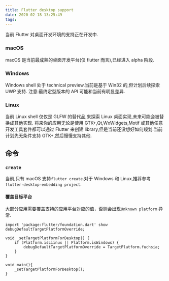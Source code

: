 ```yaml
---
title: Flutter desktop support
date: 2020-02-18 13:25:49
tags:
---
```


当前 Flutter 对桌面开发环境的支持正在开发中.
<!-- more -->
### macOS

macOS 是当前最成熟的桌面开发平台(仅 flutter 而言),已经进入 alpha 阶段.

### Windows

Windows shell 处于 technical preview.当前是基于 Win32 的,但计划后续探索 UWP 支持.
注意:最终定型版本的 API 可能和当前有明显差异.

### Linux

当前 Linux shell 仅仅是 GLFW 的替代品,来探索 Linux 桌面实现,未来可能会被替换成其他实现.
将来你的应用无论是使用 GTK+,Qt,WxWidgets,Motif 或其他任意开发工具套件都可以通过 Flutter 来创建 library,但是当前还没想好如何规划.当前计划先无条件支持 GTK+,然后慢慢支持其他.

## 命令

### `create`

当前,只有 macOS 支持`flutter create`.对于 Windows 和 Linux,推荐参考 `flutter-desktop-embedding project`.

#### 覆盖目标平台

大部分应用需要覆盖支持的应用平台对应的值，否则会出现`Unknown platform` 异常.

```
import 'package:flutter/foundation.dart' show debugDefaultTargetPlatformOverride;

void _setTargetPlatformForDesktop() {
    if (Platform.isLiinux || Platform.isWindows) {
        debugDefaultTargetPlatformOverride = TargetPlatform.fuchsia;
    }
}

void main(){
    _setTargetPlatformForDesktop();
}
```
